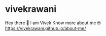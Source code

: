 ﻿# vivekrawani
 Hey there :wave: I am Vivek
 Know more about me :nerd_face:
 https://vivekrawani.github.io/about-me/
